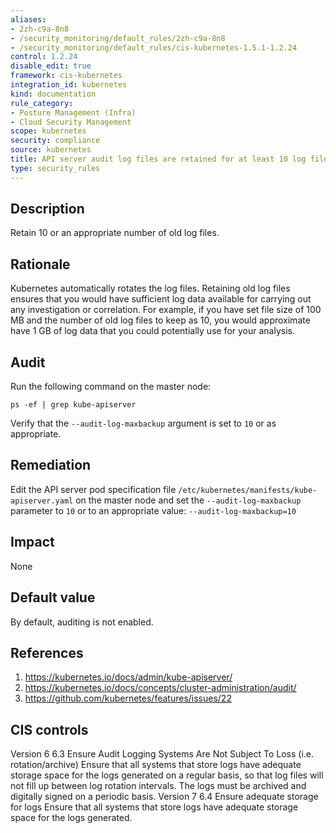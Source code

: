 ```yaml
---
aliases:
- 2zh-c9a-8n8
- /security_monitoring/default_rules/2zh-c9a-8n8
- /security_monitoring/default_rules/cis-kubernetes-1.5.1-1.2.24
control: 1.2.24
disable_edit: true
framework: cis-kubernetes
integration_id: kubernetes
kind: documentation
rule_category:
- Posture Management (Infra)
- Cloud Security Management
scope: kubernetes
security: compliance
source: kubernetes
title: API server audit log files are retained for at least 10 log file rotations
type: security_rules
---
```


## Description

Retain 10 or an appropriate number of old log files.

## Rationale

Kubernetes automatically rotates the log files. Retaining old log files ensures that you would have sufficient log data available for carrying out any investigation or correlation. For example, if you have set file size of 100 MB and the number of old log files to keep as 10, you would approximate have 1 GB of log data that you could potentially use for your analysis.

## Audit

Run the following command on the master node:
```
ps -ef | grep kube-apiserver
```
Verify that the `--audit-log-maxbackup` argument is set to `10` or as appropriate.

## Remediation

Edit the API server pod specification file `/etc/kubernetes/manifests/kube-apiserver.yaml` on the master node and set the `--audit-log-maxbackup` parameter to `10` or to an appropriate value: `--audit-log-maxbackup=10`

## Impact

None

## Default value

By default, auditing is not enabled.

## References

1. https://kubernetes.io/docs/admin/kube-apiserver/ 
2. https://kubernetes.io/docs/concepts/cluster-administration/audit/ 
3. https://github.com/kubernetes/features/issues/22

## CIS controls

Version 6 6.3 Ensure Audit Logging Systems Are Not Subject To Loss (i.e. rotation/archive) Ensure that all systems that store logs have adequate storage space for the logs generated on a regular basis, so that log files will not fill up between log rotation intervals. The logs must be archived and digitally signed on a periodic basis. Version 7 6.4 Ensure adequate storage for logs Ensure that all systems that store logs have adequate storage space for the logs generated.
